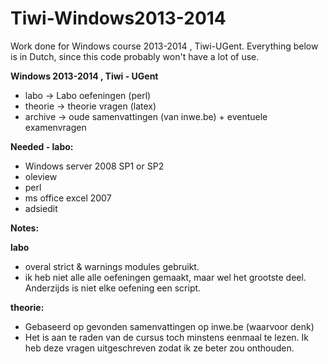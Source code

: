 Tiwi-Windows2013-2014
=====================

Work done for Windows course 2013-2014 , Tiwi-UGent.
Everything below is in Dutch, since this code probably won't have a lot of use.

**Windows 2013-2014 , Tiwi - UGent**
* labo -> Labo oefeningen (perl)
* theorie -> theorie vragen (latex)
* archive -> oude samenvattingen (van inwe.be) + eventuele examenvragen

**Needed - labo:**
* Windows server 2008 SP1 or SP2
* oleview
* perl
* ms office excel 2007
* adsiedit

**Notes:**

**labo**
* overal strict & warnings modules gebruikt.
* ik heb niet alle alle oefeningen gemaakt, maar wel het grootste deel. Anderzijds is niet elke oefening een script.

**theorie:**
* Gebaseerd op gevonden samenvattingen op inwe.be (waarvoor denk)
* Het is aan te raden van de cursus toch minstens eenmaal te lezen. Ik heb deze vragen uitgeschreven zodat ik ze beter zou onthouden.
